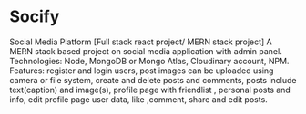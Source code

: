 # Socify
Social Media Platform
[Full stack react project/ MERN stack project] A MERN stack based project on social media application with admin
panel.
Technologies: Node, MongoDB or Mongo Atlas, Cloudinary account, NPM.
Features: register and login users, post images can be uploaded using camera or file system, create and delete posts
and comments, posts include text(caption) and image(s), profile page with friendlist , personal posts and info, edit
profile page user data, like ,comment, share and edit posts.
